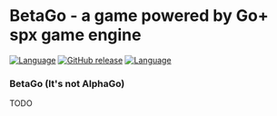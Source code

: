 BetaGo - a game powered by Go+ spx game engine
=========

[![Language](https://img.shields.io/badge/language-Go+-blue.svg)](https://github.com/goplus/gop)
[![GitHub release](https://img.shields.io/github/v/tag/xushiwei/BetaGo.svg?label=release)](https://github.com/xushiwei/BetaGo/releases)
[![Language](https://img.shields.io/badge/game_engine-spx-green.svg)](https://github.com/goplus/spx)

### BetaGo (It's not AlphaGo)

TODO

